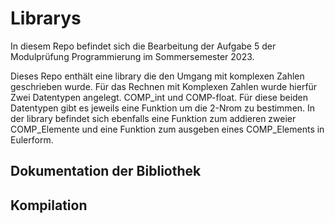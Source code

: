 # Librarys
In diesem Repo befindet sich die Bearbeitung der Aufgabe 5 der Modulprüfung Programmierung im Sommersemester 2023. 

Dieses Repo enthält eine library die den Umgang mit komplexen Zahlen geschrieben wurde. Für das Rechnen mit Komplexen Zahlen wurde hierfür Zwei Datentypen angelegt. COMP_int und COMP-float. Für diese beiden Datentypen gibt es jeweils eine Funktion um die 2-Nrom zu bestimmen. In der library befindet sich ebenfalls eine Funktion zum addieren zweier COMP_Elemente und eine Funktion zum ausgeben eines COMP_Elements in Eulerform.

## Dokumentation der Bibliothek

## Kompilation
